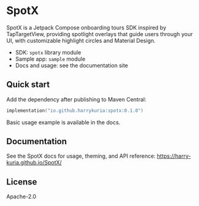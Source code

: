 # SpotX

SpotX is a Jetpack Compose onboarding tours SDK inspired by TapTargetView, providing spotlight overlays that guide users through your UI, with customizable highlight circles and Material Design.

- SDK: `spotx` library module
- Sample app: `sample` module
- Docs and usage: see the documentation site

## Quick start

Add the dependency after publishing to Maven Central:

```kotlin
implementation("io.github.harrykuria:spotx:0.1.0")
```

Basic usage example is available in the docs.

## Documentation

See the SpotX docs for usage, theming, and API reference: https://harry-kuria.github.io/SpotX/

## License

Apache-2.0 